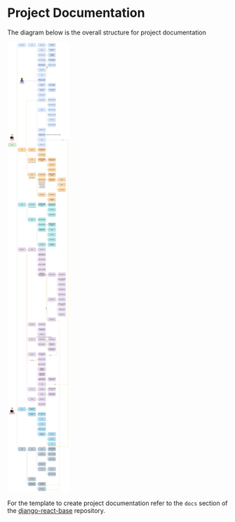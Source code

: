 # Project Documentation

The diagram below is the overall structure for project documentation

![documentation framework](doc_structure_diagram_v3.png)

For the template to create project documentation refer to the `docs` section of the [django-react-base](https://github.com/kartoza/django-react-base) repository.
